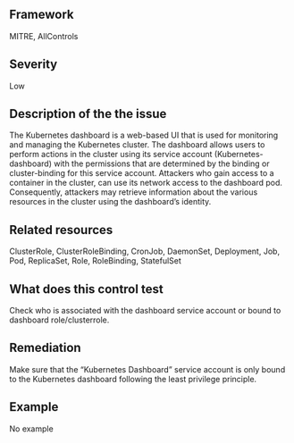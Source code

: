 ## Framework
MITRE, AllControls
 
## Severity
Low

## Description of the the issue
The Kubernetes dashboard is a web-based UI that is used for monitoring and managing the Kubernetes cluster. The dashboard allows users to perform actions in the cluster using its service account (Kubernetes-dashboard) with the permissions that are determined by the binding or cluster-binding for this service account. Attackers who gain access to a container in the cluster, can use its network access to the dashboard pod. Consequently, attackers may retrieve information about the various resources in the cluster using the dashboard’s identity.
 
## Related resources
ClusterRole, ClusterRoleBinding, CronJob, DaemonSet, Deployment, Job, Pod, ReplicaSet, Role, RoleBinding, StatefulSet
 
## What does this control test
Check who is associated with the dashboard service account or bound to dashboard role/clusterrole.
 
## Remediation
Make sure that the “Kubernetes Dashboard” service account is only bound to the Kubernetes dashboard following the least privilege principle.
 
## Example
No example
